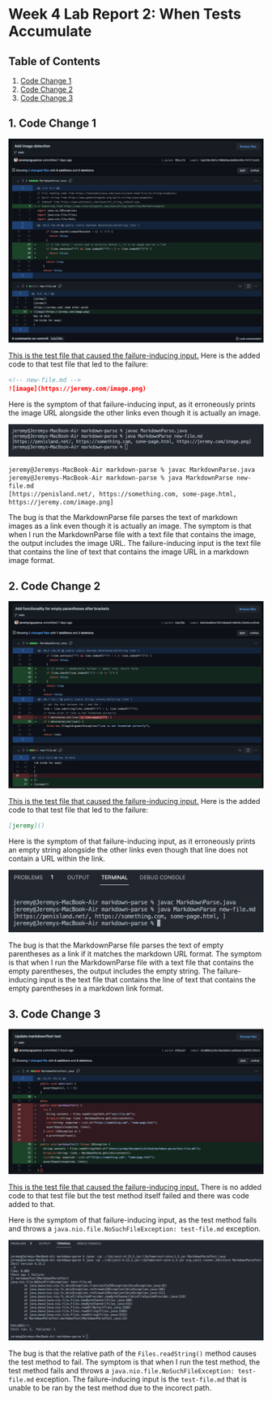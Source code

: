 # Week 4 Lab Report 2: When Tests Accumulate

## Table of Contents
1. [Code Change 1](#1-code-change-1)
2. [Code Change 2](#2-code-change-2)
3. [Code Change 3](#3-code-change-3)

## 1. Code Change 1
![lab-report-2-image1](./images/lab-report-2/lab-report-2-image1.png)

[This is the test file that caused the failure-inducing input.](https://github.com/jeremynguyencs/markdown-parse/blob/1da250c3025c780664ba1b98d1495c74f271cb51/new-file.md) Here is the added code to that test file that led to the failure:

```markdown
<!-- new-file.md -->
![image](https://jeremy.com/image.png)
```

Here is the symptom of that failure-inducing input, as it erroneously prints the image URL alongside the other links even though it is actually an image.

![lab-report-2-image4](./images/lab-report-2/lab-report-2-image4.png)

```shell
jeremy@Jeremys-MacBook-Air markdown-parse % javac MarkdownParse.java      
jeremy@Jeremys-MacBook-Air markdown-parse % java MarkdownParse new-file.md
[https://penisland.net/, https://something.com, some-page.html, https://jeremy.com/image.png]
```

The bug is that the MarkdownParse file parses the text of markdown images as a link even though it is actually an image. The symptom is that when I run the MarkdownParse file with a text file that contains the image, the output includes the image URL. The failure-inducing input is the text file that contains the line of text that contains the image URL in a markdown image format.


## 2. Code Change 2

![lab-report-2-image2](./images/lab-report-2/lab-report-2-image2.png)

[This is the test file that caused the failure-inducing input.](https://github.com/jeremynguyencs/markdown-parse/blob/b042ded0d5e70fe38abd6fe0b58c39d48cec03e6/new-file.md) Here is the added code to that test file that led to the failure:

```markdown
[jeremy]()
```

Here is the symptom of that failure-inducing input, as it erroneously prints an empty string alongside the other links even though that line does not contain a URL within the link.

![lab-report-2-image5](./images/lab-report-2/lab-report-2-image5.png)

The bug is that the MarkdownParse file parses the text of empty parentheses as a link if it matches the markdown URL format. The symptom is that when I run the MarkdownParse file with a text file that contains the empty parentheses, the output includes the empty string. The failure-inducing input is the text file that contains the line of text that contains the empty parentheses in a markdown link format.

## 3. Code Change 3

![lab-report-2-image3](./images/lab-report-2/lab-report-2-image3.png)

[This is the test file that caused the failure-inducing input.](https://github.com/jeremynguyencs/markdown-parse/blob/main/test-file.md) There is no added code to that test file but the test method itself failed and there was code added to that.

Here is the symptom of that failure-inducing input, as the test method fails and throws a ```java.nio.file.NoSuchFileException: test-file.md``` exception.

![lab-report-2-image6](./images/lab-report-2/lab-report-2-image6.png)

The bug is that the relative path of the ```Files.readString()``` method causes the test method to fail. The symptom is that when I run the test method, the test method fails and throws a ```java.nio.file.NoSuchFileException: test-file.md``` exception. The failure-inducing input is the `test-file.md` that is unable to be ran by the test method due to the incorect path.